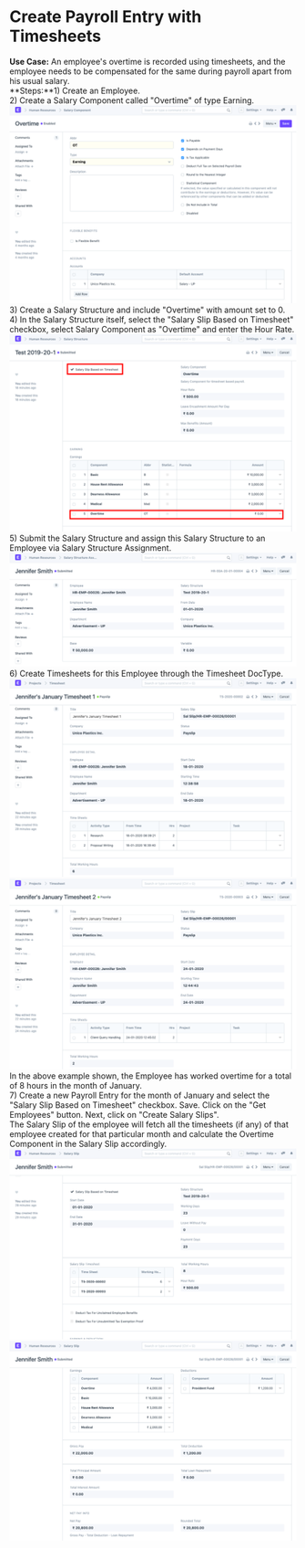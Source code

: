 
# Create Payroll Entry with Timesheets



**Use Case:** An employee's overtime is recorded using timesheets, and the employee needs to be compensated for the same during payroll apart from his usual salary.  
**Steps:**1) Create an Employee.  
2) Create a Salary Component called "Overtime" of type Earning.  
![](/files/IKY5KnC.png)  
3) Create a Salary Structure and include "Overtime" with amount set to 0.  
4) In the Salary Structure itself, select the "Salary Slip Based on Timesheet" checkbox, select Salary Component as "Overtime" and enter the Hour Rate.  
![](/files/RSBGOUP.png)  
5) Submit the Salary Structure and assign this Salary Structure to an Employee via Salary Structure Assignment.  
![](/files/qj9KVAu.png)  
6) Create Timesheets for this Employee through the Timesheet DocType.  
![](/files/xtdKq6i.png)![](/files/W7vYYWt.png)  
In the above example shown, the Employee has worked overtime for a total of 8 hours in the month of January.  
7) Create a new Payroll Entry for the month of January and select the "Salary Slip Based on Timesheet" checkbox. Save. Click on the "Get Employees" button. Next, click on "Create Salary Slips".  
The Salary Slip of the employee will fetch all the timesheets (if any) of that employee created for that particular month and calculate the Overtime Component in the Salary Slip accordingly.  
![](/files/oZ1rr5x.png)![](/files/1QoJVGc.png)  



